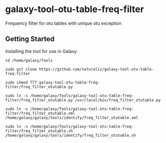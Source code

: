 # galaxy-tool-otu-table-freq-filter
Frequency filter for otu tables with unique otu exception
## Getting Started
Installing the tool for use in Galaxy
```
cd /home/galaxy/Tools
```
```
sudo git clone https://github.com/naturalis/galaxy-tool-otu-table-freq-filter
```
```
sudo chmod 777 galaxy-tool-otu-table-freq-filter/freq_filter_otutable.py
```
```
sudo ln -s /home/galaxy/Tools/galaxy-tool-otu-table-freq-filter/freq_filter_otutable.py /usr/local/bin/freq_filter_otutable.py
```
```
sudo ln -s /home/galaxy/Tools/galaxy-tool-otu-table-freq-filter/freq_filter_otutable.xml /home/galaxy/galaxy/tools/identify/freq_filter_otutable.xml
```
```
sudo ln -s /home/galaxy/Tools/galaxy-tool-otu-table-freq-filter/freq_filter_otutable.sh /home/galaxy/galaxy/tools/identify/freq_filter_otutable.sh
```
